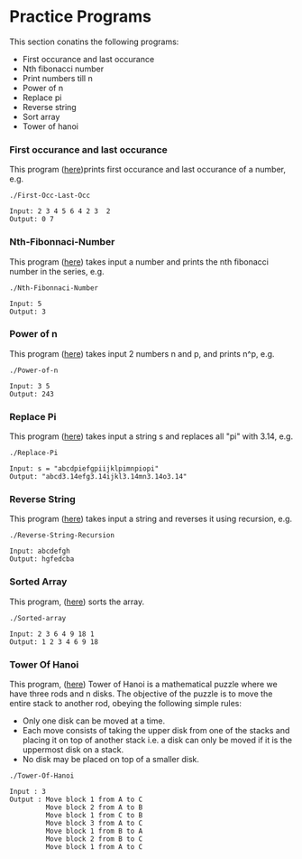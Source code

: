 # Practice Programs

This section conatins the following programs:

- First occurance and last occurance
- Nth fibonacci number
- Print numbers till n
- Power of n
- Replace pi
- Reverse string
- Sort array
- Tower of hanoi


### First occurance and last occurance

This program ([here](First_Occ_Last_Occ.cpp))prints first occurance and last occurance of a number, e.g.

```
./First-Occ-Last-Occ

Input: 2 3 4 5 6 4 2 3  2
Output: 0 7
```

### Nth-Fibonnaci-Number

This program ([here](Nth_Fibonnaci_Number.cpp)) takes input a number and prints the nth fibonacci number in the series, e.g.
```
./Nth-Fibonnaci-Number

Input: 5
Output: 3
```

### Power of n

This program ([here](Power_of_n.cpp)) takes input 2 numbers n and p, and prints n^p, e.g.

```
./Power-of-n

Input: 3 5
Output: 243
```

### Replace Pi

This program ([here](Replace_Pi.cpp)) takes input a string s and replaces all "pi" with 3.14, e.g.

 ```
 ./Replace-Pi
  
Input: s = "abcdpiefgpiijklpimnpiopi"
Output: "abcd3.14efg3.14ijkl3.14mn3.14o3.14"
```
 
 ### Reverse String
 
 This program ([here](Reverse_String_Recursion.cpp)) takes input a string and reverses it using recursion, e.g.
 
 ```
 ./Reverse-String-Recursion
 
 Input: abcdefgh
 Output: hgfedcba
 ```
 
 ### Sorted Array
 
 This program, ([here](Sorted_array.cpp)) sorts the array.
 
 ```
 ./Sorted-array
 
 Input: 2 3 6 4 9 18 1
 Output: 1 2 3 4 6 9 18
 ```
 
 ### Tower Of Hanoi
 
 This program, ([here](Tower_Of_Hanoi.cpp)) Tower of Hanoi is a mathematical puzzle where we have three rods and n disks. The objective of the puzzle is to move the entire stack to another rod, obeying the following simple rules: 

- Only one disk can be moved at a time.
- Each move consists of taking the upper disk from one of the stacks and placing it on top of another stack i.e. a disk can only be moved if it is the uppermost disk on a stack.
- No disk may be placed on top of a smaller disk.
 
 ```
 ./Tower-Of-Hanoi
 
Input : 3
Output : Move block 1 from A to C
          Move block 2 from A to B
          Move block 1 from C to B
          Move block 3 from A to C
          Move block 1 from B to A
          Move block 2 from B to C
          Move block 1 from A to C
 ```
